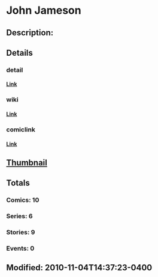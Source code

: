 # John Jameson
## Description: 
## Details
### detail
#### [Link](http://marvel.com/comics/characters/1010812/john_jameson?utm_campaign=apiRef&utm_source=d8455188da2836f893171a8a63981172)
### wiki
#### [Link](http://marvel.com/universe/Jameson,_John?utm_campaign=apiRef&utm_source=d8455188da2836f893171a8a63981172)
### comiclink
#### [Link](http://marvel.com/comics/characters/1010812/john_jameson?utm_campaign=apiRef&utm_source=d8455188da2836f893171a8a63981172)
## [Thumbnail](http://i.annihil.us/u/prod/marvel/i/mg/6/90/4c7c641e86d14.jpg)
## Totals
### Comics: 10
### Series: 6
### Stories: 9
### Events: 0
## Modified: 2010-11-04T14:37:23-0400